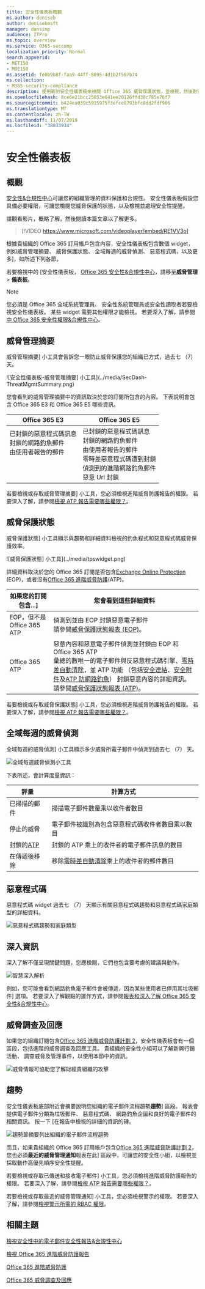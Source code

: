 ```yaml
---
title: 安全性儀表板概觀
ms.author: deniseb
author: denisebmsft
manager: dansimp
audience: ITPro
ms.topic: overview
ms.service: O365-seccomp
localization_priority: Normal
search.appverid:
- MET150
- MOE150
ms.assetid: fe0b9b8f-faa9-44ff-8095-4d1b2f507b74
ms.collection:
- M365-security-compliance
description: 使用新的安全性儀表板來檢閱 Office 365 威脅保護狀態，並檢視，然後對安全性提醒。
ms.openlocfilehash: 8ce6e21bcc25853e641ee20126ffd38c785e76f7
ms.sourcegitcommit: b424ea039c5915975f3efce8793bfc8dd2fdf906
ms.translationtype: MT
ms.contentlocale: zh-TW
ms.lasthandoff: 11/07/2019
ms.locfileid: "38033934"
---
```

# <a name="security-dashboard"></a>安全性儀表板

## <a name="overview"></a>概觀

[安全性&amp;合規性中心](../../compliance/go-to-the-securitycompliance-center.md)可讓您的組織管理的資料保護和合規性。 安全性儀表板假設您具備必要權限，可讓您檢閱您威脅保護的狀態，以及檢視並處理安全性提醒。 
  
請觀看影片，概略了解，然後閱讀本篇文章以了解更多。
  
> [!VIDEO https://www.microsoft.com/videoplayer/embed/RE1VV3o]
  
根據貴組織的 Office 365 訂用帳戶包含內容，安全性儀表板包含數個 widget，例如威脅管理摘要、 威脅保護狀態、 全域每週的威脅偵測、 惡意程式碼，以及更多]，如所述下列各節。
  
若要檢視中的 [安全性儀表板， [Office 365 安全性&amp;合規性中心](../../compliance/go-to-the-securitycompliance-center.md)，請移至**威脅管理** \> **儀表板**。
  
> [!NOTE]
> 您必須是 Office 365 全域系統管理員、 安全性系統管理員或安全性讀取者若要檢視安全性儀表板。 某些 widget 需要其他權限才能檢視。 若要深入了解，請參閱[中 Office 365 安全性權限&amp;合規性中心](permissions-in-the-security-and-compliance-center.md)。 
  
## <a name="threat-management-summary"></a>威脅管理摘要

威脅管理摘要] 小工具會告訴您一眼防止威脅保護您的組織已方式，過去七 （7） 天。

![安全性儀表板-威脅管理摘要] 小工具](../media/SecDash-ThreatMgmtSummary.png)

您會看到的威脅管理摘要中的資訊取決於您的訂閱所包含的內容。 下表說明會包含 Office 365 E3 和 Office 365 E5 哪些資訊。


|Office 365 E3  |Office 365 E5  |
|---------|---------|
|已封鎖的惡意程式碼訊息<br/>封鎖的網路釣魚郵件<br>由使用者報告的郵件<br><br><br><br> |已封鎖的惡意程式碼訊息<br>封鎖的網路釣魚郵件<br>由使用者報告的郵件<br>零時差惡意程式碼遭到封鎖<br>偵測到的進階網路釣魚郵件<br>惡意 Url 封鎖 |

若要檢視或存取威脅管理摘要] 小工具，您必須檢視進階威脅防護報告的權限。 若要深入了解，請參閱[檢視 ATP 報告需要哪些權限？](view-reports-for-atp.md#what-permissions-are-needed-to-view-the-atp-reports)。 

## <a name="threat-protection-status"></a>威脅保護狀態

威脅保護狀態] 小工具顯示與趨勢和詳細資料檢視的釣魚程式和惡意程式碼威脅保護效率。 

![威脅保護狀態] 小工具](../media/tpswidget.png)

詳細資料取決於您的 Office 365 訂閱是否包含[Exchange Online Protection](exchange-online-protection-eop.md) (EOP)，或者沒有[Office 365 進階威脅防護](office-365-atp.md)(ATP)。


|如果您的訂閱包含...] |您會看到這些詳細資料 |
|---------|---------|
|EOP，但不是 Office 365 ATP     |偵測到並由 EOP 封鎖惡意電子郵件<br> 請參閱[威脅保護狀態報表 (EOP)](../../compliance/view-email-security-reports.md#threat-protection-status-report)。| 
|Office 365 ATP |惡意內容和惡意電子郵件偵測並封鎖由 EOP 和 Office 365 ATP<br>彙總的數唯一的電子郵件與反惡意程式碼引擎、[零時差自動清除](zero-hour-auto-purge.md)，並 ATP 功能 （包括[安全連結](atp-safe-links.md)、[安全附件](atp-safe-attachments.md)及[ATP 防網路釣魚](atp-anti-phishing.md)） 封鎖惡意內容的詳細資訊。<br>請參閱[威脅保護狀態報表 (ATP)](view-reports-for-atp.md#threat-protection-status-report)。 | 

若要檢視或存取威脅保護狀態] 小工具，您必須檢視進階威脅防護報告的權限。 若要深入了解，請參閱[檢視 ATP 報告需要哪些權限？](view-reports-for-atp.md#what-permissions-are-needed-to-view-the-atp-reports)。 

## <a name="global-weekly-threat-detections"></a>全域每週的威脅偵測
 
全域每週的威脅偵測] 小工具顯示多少威脅所電子郵件中偵測到過去七 （7） 天。

![全域每週威脅偵測小工具](../media/globalweeklythreatdetections.png)

下表所述，會計算度量資訊：

|評量  |計算方式  |
|---------|---------|
|已掃描的郵件 |掃描電子郵件數量乘以收件者數目 |
|停止的威脅  |電子郵件被識別為包含惡意程式碼收件者數目乘以數目 |
|封鎖的[ATP](office-365-atp.md) |封鎖的 ATP 乘上的收件者的電子郵件訊息的數目 |
|在傳遞後移除 |移除[零時差自動清除](zero-hour-auto-purge.md)乘上的收件者的郵件數目 |

## <a name="malware"></a>惡意程式碼

惡意程式碼 widget 過去七 （7） 天顯示有關惡意程式碼趨勢和惡意程式碼家庭類型的詳細資料。

![惡意程式碼趨勢和家庭類型](../media/malwarewidgetatpe5.png)
 
## <a name="insights"></a>深入資訊

深入了解不僅呈現關鍵問題，您應檢閱，它們也包含要考慮的建議與動作。 

![智慧深入解析](../media/smartinsights.png)

例如，您可能會看到網路釣魚電子郵件會被傳遞，因為某些使用者已停用其垃圾郵件] 選項。 若要深入了解觀點的運作方式，請參閱[報表和深入了解 Office 365 安全性&amp;合規性中心](reports-and-insights-in-security-and-compliance.md)。
  
## <a name="threat-investigation-and-response"></a>威脅調查及回應

如果您的組織訂閱包含[Office 365 進階威脅防護計劃 2](office-365-ti.md)，安全性儀表板會有一個區段，包括進階的威脅調查及回應工具。 貴組織的安全性小組可以了解新興行銷活動、 調查威脅及管理事件，以使用本節中的資訊。 
  
![威脅情報可協助您了解財經貴組織的攻擊](../media/threatintelwidget.png)
  
  
## <a name="trends"></a>趨勢

安全性儀表板底部附近會摘要說明您組織的電子郵件流程趨勢**趨勢**] 區段。 報表會提供電子郵件分類為垃圾郵件、 惡意程式碼、 網路釣魚企圖和良好的電子郵件的相關資訊。 按一下 [在報告中檢視的詳細的資訊的磚。 
  
![趨勢節摘要列出組織的電子郵件流程趨勢](../media/trends.png)
  
而且，如果貴組織的 Office 365 訂用帳戶包含[Office 365 進階威脅防護計劃 2](office-365-ti.md)，您也必須**最近的威脅管理通知**報表在此] 區段中，可讓您的安全性小組，以檢視並採取動作高優先順序安全性提醒。 

若要檢視或存取已傳送和接收電子郵件] 小工具，您必須檢視進階威脅防護報告的權限。 若要深入了解，請參閱[檢視 ATP 報告需要哪些權限？](view-reports-for-atp.md#what-permissions-are-needed-to-view-the-atp-reports)。 

若要檢視或存取最近的威脅管理通知] 小工具，您必須檢視警示的權限。 若要深入了解，請參閱[檢視警示所需的 RBAC 權限](../../compliance/alert-policies.md#rbac-permissions-required-to-view-alerts)。
  
## <a name="related-topics"></a>相關主題

[檢視安全性中的電子郵件安全性報告&amp;合規性中心](../../compliance/view-email-security-reports.md)
  
[檢視 Office 365 進階威脅防護報告](view-reports-for-atp.md)
  
[Office 365 進階威脅防護](office-365-atp.md)
  
[Office 365 威脅調查及回應](office-365-ti.md)
  

